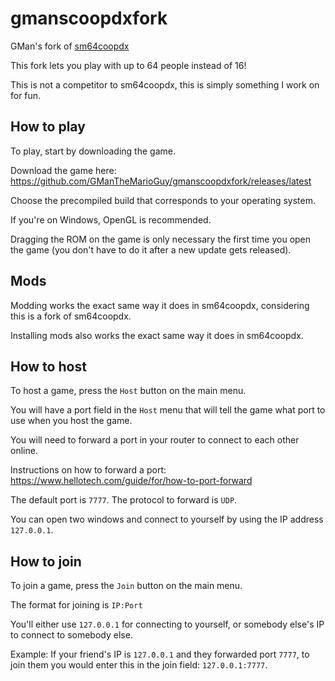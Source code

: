 # gmanscoopdxfork
GMan's fork of [sm64coopdx](https://github.com/coop-deluxe/sm64coopdx)

This fork lets you play with up to 64 people instead of 16!

This is not a competitor to sm64coopdx, this is simply something I work on for fun.

## How to play
To play, start by downloading the game.

Download the game here: https://github.com/GManTheMarioGuy/gmanscoopdxfork/releases/latest

Choose the precompiled build that corresponds to your operating system.

If you're on Windows, OpenGL is recommended.

Dragging the ROM on the game is only necessary the first time you open the game (you don't have to do it after a new update gets released).

## Mods
Modding works the exact same way it does in sm64coopdx, considering this is a fork of sm64coopdx.

Installing mods also works the exact same way it does in sm64coopdx.

## How to host
To host a game, press the `Host` button on the main menu.

You will have a port field in the `Host` menu that will tell the game what port to use when you host the game.

You will need to forward a port in your router to connect to each other online.

Instructions on how to forward a port: https://www.hellotech.com/guide/for/how-to-port-forward

The default port is `7777`. The protocol to forward is `UDP`.

You can open two windows and connect to yourself by using the IP address `127.0.0.1`.

## How to join
To join a game, press the `Join` button on the main menu.

The format for joining is `IP:Port`

You'll either use `127.0.0.1` for connecting to yourself, or somebody else's IP to connect to somebody else.

Example: If your friend's IP is `127.0.0.1` and they forwarded port `7777`, to join them you would enter this in the join field: `127.0.0.1:7777`.
